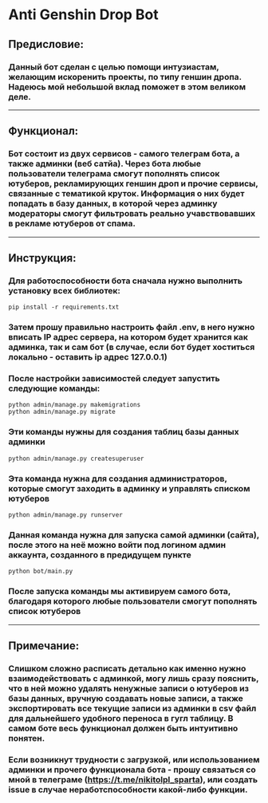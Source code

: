 # Anti Genshin Drop Bot 

## Предисловие:
### Данный бот сделан с целью помощи интузиастам, желающим искоренить проекты, по типу геншин дропа. Надеюсь мой небольшой вклад поможет в этом великом деле.

---
## Функционал:
### Бот состоит из двух сервисов - самого телеграм бота, а также админки (веб сатйа). Через бота любые пользователи телеграма смогут пополнять список ютуберов, рекламирующих геншин дроп и прочие сервисы, связанные с тематикой круток. Информация о них будет попадать в базу данных, в которой через админку модераторы смогут фильтровать реально учавствовавших в рекламе ютуберов от спама.
---
## Инструкция:
### Для работоспособности бота сначала нужно выполнить установку всех библиотек:
```
pip install -r requirements.txt
```
### Затем прошу правильно настроить файл .env, в него нужно вписать IP адрес сервера, на котором будет хранится как админка, так и сам бот (в случае, если бот будет хоститься локально - оставить ip адрес 127.0.0.1)
### После настройки зависимостей следует запустить следующие команды:
```
python admin/manage.py makemigrations
python admin/manage.py migrate
```
### Эти команды нужны для создания таблиц базы данных админки
```
python admin/manage.py createsuperuser
```
### Эта команда нужна для создания администраторов, которые смогут заходить в админку и управлять списком ютуберов
```
python admin/manage.py runserver
```
### Данная команда нужна для запуска самой админки (сайта), после этого на неё можно войти под логином админ аккаунта, созданного в предидущем пункте
```
python bot/main.py
```
### После запуска команды мы активируем самого бота, благодаря которого любые пользователи смогут пополнять список ютуберов
---
## Примечание:
### Слишком сложно расписать детально как именно нужно взаимодействовать с админкой, могу лишь сразу пояснить, что в ней можно удалять ненужные записи о ютуберов из базы данных, вручную создавать новые записи, а также экспортировать все текущие записи из админки в csv файл для дальнейшего удобного переноса в гугл таблицу. В самом боте весь функционал должен быть интуитивно понятен.
### Если возникнут трудности с загрузкой, или использованием админки и прочего функционала бота - прошу связаться со мной в телеграме (https://t.me/nikitolpl_sparta), или создать issue в случае неработспособности какой-либо функции.